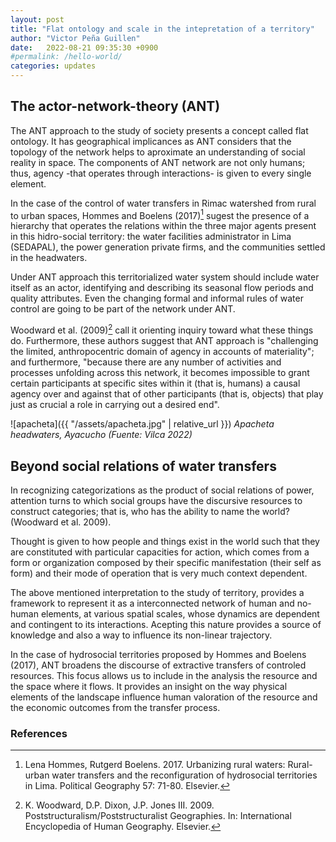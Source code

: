 ```yaml
---
layout: post
title: "Flat ontology and scale in the intepretation of a territory"
author: "Victor Peña Guillen"
date:   2022-08-21 09:35:30 +0900
#permalink: /hello-world/
categories: updates
---
```


## The actor-network-theory (ANT)

The ANT approach to the study of society presents a concept called flat ontology. It has geographical implicances as ANT considers that the topology of the network helps to aproximate an understanding of social reality in space. The components of ANT network are not only humans; thus, agency -that operates through interactions- is given to every single element.

In the case of the control of water transfers in Rimac watershed from rural to urban spaces, Hommes and Boelens (2017)[^1] sugest the presence of a hierarchy that operates the relations within the three major agents present in this hidro-social territory: the water facilities administrator in Lima (SEDAPAL), the power generation private firms, and the communities settled in the headwaters.

Under ANT approach this territorialized water system should include water itself as an actor, identifying and describing its seasonal flow periods and quality attributes. Even the changing formal and informal rules of water control are going to be part of the network under ANT.

Woodward et al. (2009)[^2] call it orienting inquiry toward what these things do. Furthermore, these authors suggest that ANT approach is "challenging the limited, anthropocentric domain of agency in accounts of materiality"; and furthermore, "because there are any number of activities and processes unfolding across this network, it becomes impossible to grant certain participants at specific sites within it (that is, humans) a causal agency over and against that of other participants (that is, objects) that play just as crucial a role in carrying out a desired end".

![apacheta]({{ "/assets/apacheta.jpg" | relative_url }})
*Apacheta headwaters, Ayacucho (Fuente: Vilca 2022)*

## Beyond social relations of water transfers

In recognizing categorizations as the product of social relations of power, attention turns to which social groups have the discursive resources to construct categories; that is, who has the ability to name the world? (Woodward et al. 2009).

Thought is given to how people and things exist
in the world such that they are constituted with particular capacities for action, which comes from a form or organization composed by their specific manifestation (their self as form) and their mode of operation that is very much context dependent.

The above mentioned interpretation to the study of territory, provides a framework to represent it as a interconnected network of human and no-human elements, at various spatial scales, whose dynamics are dependent and contingent to its interactions. Acepting this nature provides a source of knowledge and also a way to influence its non-linear trajectory.

In the case of hydrosocial territories proposed by Hommes and Boelens (2017), ANT broadens the discourse of extractive transfers of controled resources. This focus allows us to include in the analysis the resource and the space where it flows. It provides an insight on the way physical elements of the landscape influence human valoration of the resource and the economic outcomes from the transfer process.

### References

[^1]: Lena Hommes, Rutgerd Boelens. 2017. Urbanizing rural waters: Rural-urban water transfers and the reconfiguration of hydrosocial territories in Lima. Political Geography 57: 71-80. Elsevier.

[^2]: K. Woodward, D.P. Dixon, J.P. Jones III. 2009. Poststructuralism/Poststructuralist Geographies. In: International Encyclopedia of Human Geography. Elsevier.
